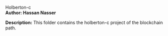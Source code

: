 Holberton-c  
**Author: Hassan Nasser**

**Description:**
This folder contains the holberton-c project of the blockchain path.  